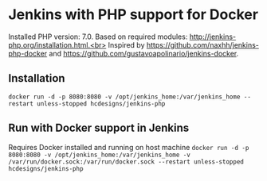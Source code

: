 # Jenkins with PHP support for Docker

Installed PHP version: 7.0. Based on required modules: http://jenkins-php.org/installation.html.<br>
Inspired by https://github.com/naxhh/jenkins-php-docker and https://github.com/gustavoapolinario/jenkins-docker.

## Installation
`docker run -d -p 8080:8080 -v /opt/jenkins_home:/var/jenkins_home --restart unless-stopped hcdesigns/jenkins-php`

## Run with Docker support in Jenkins
Requires Docker installed and running on host machine
`docker run -d -p 8080:8080 -v /opt/jenkins_home:/var/jenkins_home -v /var/run/docker.sock:/var/run/docker.sock --restart unless-stopped hcdesigns/jenkins-php`